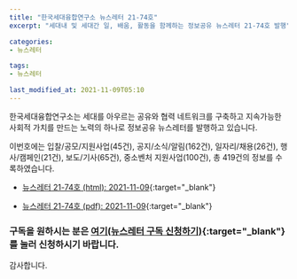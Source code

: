 ```yaml
---
title: "한국세대융합연구소 뉴스레터 21-74호"
excerpt: "세대내 및 세대간 일, 배움, 활동을 함께하는 정보공유 뉴스레터 21-74호 발행" 

categories:
- 뉴스레터

tags:
- 뉴스레터

last_modified_at: 2021-11-09T05:10
---
```


한국세대융합연구소는 세대를 아우르는 공유와 협력 네트워크를 구축하고 지속가능한 사회적 가치를 만드는 노력의 하나로 정보공유 뉴스레터를 발행하고 있습니다.

이번호에는 입찰/공모/지원사업(45건), 공지/소식/알림(162건), 일자리/채용(26건), 행사/캠페인(21건), 보도/기사(65건), 중소벤처 지원사업(100건), 총 419건의 정보를 수록하였습니다.

* [뉴스레터 21-74호 (html): 2021-11-09](https://gcrcenter.github.io/assets/htmls/gcrc_news_letter_20211109.html){:target="_blank"}

* [뉴스레터 21-74호 (pdf): 2021-11-09](https://gcrcenter.github.io/assets/pdfs/news_letter_20211109.pdf){:target="_blank"}


### 구독을 원하시는 분은 [여기(뉴스레터 구독 신청하기)](https://forms.gle/MJ5gVHCdunBXXWVB7){:target="_blank"} 를 눌러 신청하시기 바랍니다.


감사합니다.